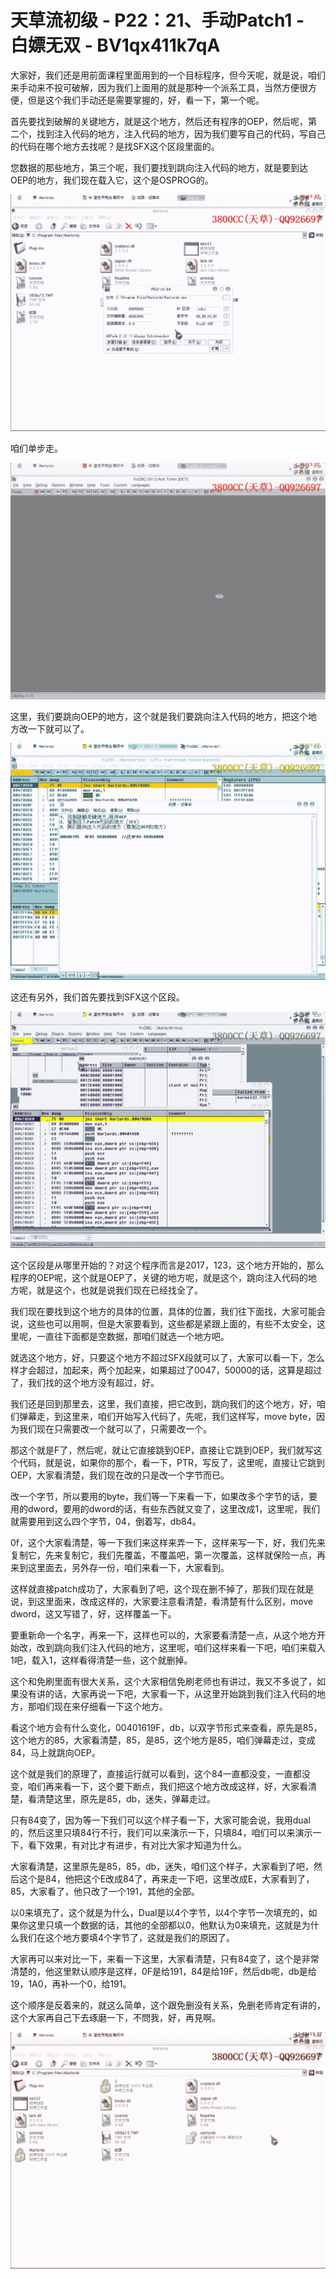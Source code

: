 # 天草流初级 - P22：21、手动Patch1 - 白嫖无双 - BV1qx411k7qA

大家好，我们还是用前面课程里面用到的一个目标程序，但今天呢，就是说，咱们来手动来不投可破解，因为我们上面用的就是那种一个派系工具，当然方便很方便，但是这个我们手动还是需要掌握的，好，看一下，第一个呢。

首先要找到破解的关键地方，就是这个地方，然后还有程序的OEP，然后呢，第二个，找到注入代码的地方，注入代码的地方，因为我们要写自己的代码，写自己的代码在哪个地方去找呢？是找SFX这个区段里面的。

您数据的那些地方，第三个呢，我们要找到跳向注入代码的地方，就是要到达OEP的地方，我们现在载入它，这个是OSPROG的。



![](img/f5239a0de2494e33430ebf33a7ab54e0_1.png)

咱们单步走。

![](img/f5239a0de2494e33430ebf33a7ab54e0_3.png)

这里，我们要跳向OEP的地方，这个就是我们要跳向注入代码的地方，把这个地方改一下就可以了。

![](img/f5239a0de2494e33430ebf33a7ab54e0_5.png)

这还有另外，我们首先要找到SFX这个区段。

![](img/f5239a0de2494e33430ebf33a7ab54e0_7.png)

这个区段是从哪里开始的？对这个程序而言是2017，123，这个地方开始的，那么程序的OEP呢，这个就是OEP了，关键的地方呢，就是这个，跳向注入代码的地方呢，就是这个，也就是说我们现在已经找全了。

我们现在要找到这个地方的具体的位置，具体的位置，我们往下面找，大家可能会说，这些也可以用啊，但是大家要看到，这些都是紧跟上面的，有些不太安全，这里呢，一直往下面都是空数据，那咱们就选一个地方吧。

就选这个地方，好，只要这个地方不超过SFX段就可以了，大家可以看一下，怎么样才会超过，加起来，两个加起来，如果超过了0047，50000的话，这算是超过了，我们找的这个地方没有超过，好。

我们还是回到那里去，这里，我们直接，把它改到，跳向我们的这个地方，好，咱们弹幕走，到这里来，咱们开始写入代码了，先呢，我们这样写，move byte，因为我们现在只需要改一个就可以了，只需要改一个。

那这个就是F了，然后呢，就让它直接跳到OEP，直接让它跳到OEP，我们就写这个代码，就是说，如果你的那个，看一下，PTR，写反了，这里呢，直接让它跳到OEP，大家看清楚，我们现在改的只是改一个字节而已。

改一个字节，所以要用的byte，我们等一下来看一下，如果改多个字节的话，要用的dword，要用的dword的话，有些东西就又变了，这里改成1，这里呢，我们就需要用到这么四个字节，04，倒着写，db84。

0f，这个大家看清楚，等一下我们来这样来弄一下，这样来写一下，好，我们先来复制它，先来复制它，我们先覆盖，不覆盖吧，第一次覆盖，这样就保险一点，再来到这里面去，另外存一份，咱们来看一下，大家看到。

这样就直接patch成功了，大家看到了吧，这个现在删不掉了，那我们现在就是说，到这里面来，改成这样的，大家要注意看清楚，看清楚有什么区别，move dword，这又写错了，好，这样覆盖一下。

要重新命一个名字，再来一下，这样也可以的，大家要看清楚一点，从这个地方开始改，改到跳向我们注入代码的地方，这里呢，咱们这样来看一下吧，咱们来载入1吧，载入1，这样看得清楚一些，这个就删掉。

这个和免刷里面有很大关系，这个大家相信免刷老师也有讲过，我又不多说了，如果没有讲的话，大家再说一下吧，大家看一下，从这里开始跳到我们注入代码的地方，那咱们现在来仔细看一下这个地方。

看这个地方会有什么变化，00401619F，db，以双字节形式来查看，原先是85，这个地方的85，大家看清楚，85，是85，这个地方是85，咱们弹幕走过，变成84，马上就跳向OEP。

这个就是我们的原理了，直接运行就可以看到，这个84一直都没变，一直都没变，咱们再来看一下，这个要下断点，我们把这个地方改成这样，好，大家看清楚，看清楚这里，原先是85，db，迷失，弹幕走过。

只有84变了，因为等一下我们可以这个样子看一下，大家可能会说，我用dual的，然后这里只填84行不行，我们可以来演示一下，只填84，咱们可以来演示一下，看下效果，有对比才有进步，有对比大家才知道为什么。

大家看清楚，这里原先是85，85，db，迷失，咱们这个样子，大家看到了吧，然后这个是84，他把这个E改成84了，再来走一下吧，这里改成E，大家看到了，85，大家看了，他只改了一个191，其他的全部。

以0来填充了，这个就是为什么，Dual是以4个字节，以4个字节一次填充的，如果你这里只填一个数据的话，其他的全部都以0，他默认为0来填充，这就是为什么我们在这个地方要填4个字节了，这就是我们的原因了。

大家再可以来对比一下，来看一下这里，大家看清楚，只有84变了，这个是非常清楚的，他这里默认顺序是这样，0F是给191，84是给19F，然后db呢，db是给19，1A0，再补一个0，给191。

这个顺序是反着来的，就这么简单，这个跟免删没有关系，免删老师肯定有讲的，这个大家再自己下去琢磨一下，不問我，好，再見啊。



![](img/f5239a0de2494e33430ebf33a7ab54e0_9.png)